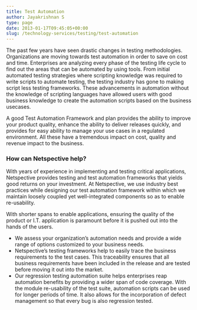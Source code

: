 ```yaml
---
title: Test Automation
author: Jayakrishnan S
type: page
date: 2013-01-17T09:45:05+00:00
slug: /technology-services/testing/test-automation
---
```

The past few years have seen drastic changes in testing methodologies. Organizations are moving towards test automation in order to save on cost and time. Enterprises are analyzing every phase of the testing life cycle to find out the areas that can be automated by using tools. From initial automated testing strategies where scripting knowledge was required to write scripts to automate testing, the testing industry has gone to making script less testing frameworks. These advancements in automation without the knowledge of scripting languages have allowed users with good business knowledge to create the automation scripts based on the business usecases.

A good Test Automation Framework and plan provides the ability to improve your product quality, enhance the ability to deliver releases quickly, and provides for easy ability to manage your use cases in a regulated environment. All these have a tremendous impact on cost, quality and revenue impact to the business.


### How can Netspective help?

With years of experience in implementing and testing critical applications, Netspective provides testing and test automation frameworks that yields good returns on your investment. At Netspective, we use industry best practices while designing our test automation framework within which we maintain loosely coupled yet well-integrated components so as to enable re-usability.

With shorter spans to enable applications, ensuring the quality of the product or I.T. application is paramount before it is pushed out into the hands of the users.

* We assess your organization’s automation needs and provide a wide range of options customized to your business needs.
* Netspective’s testing frameworks help to easily trace the business requirements to the test cases. This traceability ensures that all business requirements have been included in the release and are tested before moving it out into the market.
* Our regression testing automation suite helps enterprises reap automation benefits by providing a wider span of code coverage. With the module re-usability of the test suite, automation scripts can be used for longer periods of time. It also allows for the incorporation of defect management so that every bug is also regression tested.